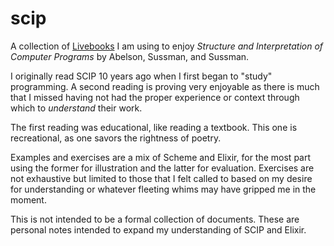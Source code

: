 # scip

A collection of [Livebooks](https://livebook.dev) I am using to enjoy *Structure and Interpretation of Computer Programs* by Abelson, Sussman, and Sussman.

I originally read SCIP 10 years ago when I first began to "study" programming. A second reading is proving very enjoyable as there is much that I missed having not had the proper experience or context through which to *understand* their work. 

The first reading was educational, like reading a textbook. This one is recreational, as one savors the rightness of poetry. 

Examples and exercises are a mix of Scheme and Elixir, for the most part using the former for illustration and the latter for evaluation. Exercises are not exhaustive but limited to those that I felt called to based on my desire for understanding or whatever fleeting whims may have gripped me in the moment.

This is not intended to be a formal collection of documents. These are personal notes intended to expand my understanding of SCIP and Elixir.
